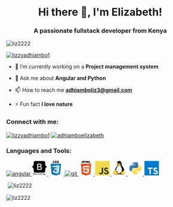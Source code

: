 <h1 align="center">Hi there 👋, I'm Elizabeth!</h1>
<h3 align="center">A passionate fullstack developer from Kenya</h3>

<p align="left"> <img src="https://komarev.com/ghpvc/?username=liz2222&label=Profile%20views&color=0e75b6&style=flat" alt="liz2222" /> </p>

<p align="left"> <a href="https://twitter.com/lizzyadhiambo1" target="blank"><img src="https://img.shields.io/twitter/follow/lizzyadhiambo1?logo=twitter&style=for-the-badge" alt="lizzyadhiambo1" /></a> </p>

- 🔭 I’m currently working on a **Project management system**

- 💬 Ask me about **Angular and Python**

- 📫 How to reach me **adhiamboliz3@gmail.com**

- ⚡ Fun fact **I love nature**

<h3 align="left">Connect with me:</h3>
<p align="left">
<a href="https://twitter.com/lizzyadhiambo1" target="blank"><img align="center" src="https://raw.githubusercontent.com/rahuldkjain/github-profile-readme-generator/master/src/images/icons/Social/twitter.svg" alt="lizzyadhiambo1" height="30" width="40" /></a>
<a href="https://linkedin.com/in/adhiamboelizabeth" target="blank"><img align="center" src="https://raw.githubusercontent.com/rahuldkjain/github-profile-readme-generator/master/src/images/icons/Social/linked-in-alt.svg" alt="adhiamboelizabeth" height="30" width="40" /></a>
</p>

<h3 align="left">Languages and Tools:</h3>
<p align="left"> <a href="https://angular.io" target="_blank" rel="noreferrer"> <img src="https://angular.io/assets/images/logos/angular/angular.svg" alt="angular" width="40" height="40"/> </a> <a href="https://getbootstrap.com" target="_blank" rel="noreferrer"> <img src="https://raw.githubusercontent.com/devicons/devicon/master/icons/bootstrap/bootstrap-plain-wordmark.svg" alt="bootstrap" width="40" height="40"/> </a> <a href="https://www.w3schools.com/css/" target="_blank" rel="noreferrer"> <img src="https://raw.githubusercontent.com/devicons/devicon/master/icons/css3/css3-original-wordmark.svg" alt="css3" width="40" height="40"/> </a> <a href="https://git-scm.com/" target="_blank" rel="noreferrer"> <img src="https://www.vectorlogo.zone/logos/git-scm/git-scm-icon.svg" alt="git" width="40" height="40"/> </a> <a href="https://www.w3.org/html/" target="_blank" rel="noreferrer"> <img src="https://raw.githubusercontent.com/devicons/devicon/master/icons/html5/html5-original-wordmark.svg" alt="html5" width="40" height="40"/> </a> <a href="https://developer.mozilla.org/en-US/docs/Web/JavaScript" target="_blank" rel="noreferrer"> <img src="https://raw.githubusercontent.com/devicons/devicon/master/icons/javascript/javascript-original.svg" alt="javascript" width="40" height="40"/> </a> <a href="https://www.linux.org/" target="_blank" rel="noreferrer"> <img src="https://raw.githubusercontent.com/devicons/devicon/master/icons/linux/linux-original.svg" alt="linux" width="40" height="40"/> </a> <a href="https://www.python.org" target="_blank" rel="noreferrer"> <img src="https://raw.githubusercontent.com/devicons/devicon/master/icons/python/python-original.svg" alt="python" width="40" height="40"/> </a> <a href="https://www.typescriptlang.org/" target="_blank" rel="noreferrer"> <img src="https://raw.githubusercontent.com/devicons/devicon/master/icons/typescript/typescript-original.svg" alt="typescript" width="40" height="40"/> </a> </p>

<!-- <p><img align="left" src="https://github-readme-stats.vercel.app/api/top-langs?username=liz2222&show_icons=true&locale=en&layout=compact" alt="liz2222" /></p> -->

<p>&nbsp;<img align="center" src="https://github-readme-stats.vercel.app/api?username=liz2222&show_icons=true&locale=en" alt="liz2222" /></p>

<p><img align="center" src="https://github-readme-streak-stats.herokuapp.com/?user=liz2222&" alt="liz2222" /></p>
